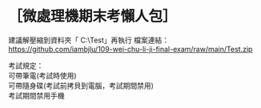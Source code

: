 <h1>［微處理機期末考懶人包］</h1>

建議解壓縮到資料夾「 C:\Test」再執行
檔案連結： https://github.com/iambjlu/109-wei-chu-li-ji-final-exam/raw/main/Test.zip


考試規定：<br>
可帶筆電(考試時使用)<br>
可帶隨身碟(考試前拷貝到電腦，考試期間禁用)<br>
考試期間禁用手機<br>
